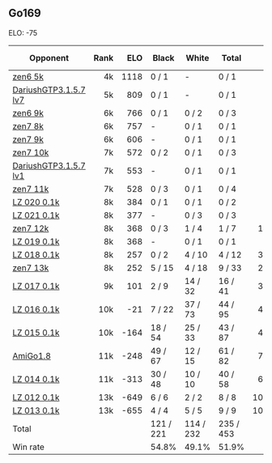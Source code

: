 ## Go169 ##

ELO: -75

Opponent | Rank | ELO | Black | White | Total | Win rate
---------|-----:|----:|-------|-------|-------|-------:
[zen6 5k](zen6%205k.md) | 4k | 1118 | 0 / 1 | - | 0 / 1 | 0.0%
[DariushGTP3.1.5.7 lv7](DariushGTP3.1.5.7%20lv7.md) | 5k | 809 | 0 / 1 | - | 0 / 1 | 0.0%
[zen6 9k](zen6%209k.md) | 6k | 766 | 0 / 1 | 0 / 2 | 0 / 3 | 0.0%
[zen7 8k](zen7%208k.md) | 6k | 757 | - | 0 / 1 | 0 / 1 | 0.0%
[zen7 9k](zen7%209k.md) | 6k | 606 | - | 0 / 1 | 0 / 1 | 0.0%
[zen7 10k](zen7%2010k.md) | 7k | 572 | 0 / 2 | 0 / 1 | 0 / 3 | 0.0%
[DariushGTP3.1.5.7 lv1](DariushGTP3.1.5.7%20lv1.md) | 7k | 553 | - | 0 / 1 | 0 / 1 | 0.0%
[zen7 11k](zen7%2011k.md) | 7k | 528 | 0 / 3 | 0 / 1 | 0 / 4 | 0.0%
[LZ 020 0.1k](LZ%20020%200.1k.md) | 8k | 384 | 0 / 1 | 0 / 1 | 0 / 2 | 0.0%
[LZ 021 0.1k](LZ%20021%200.1k.md) | 8k | 377 | - | 0 / 3 | 0 / 3 | 0.0%
[zen7 12k](zen7%2012k.md) | 8k | 368 | 0 / 3 | 1 / 4 | 1 / 7 | 14.3%
[LZ 019 0.1k](LZ%20019%200.1k.md) | 8k | 368 | - | 0 / 1 | 0 / 1 | 0.0%
[LZ 018 0.1k](LZ%20018%200.1k.md) | 8k | 257 | 0 / 2 | 4 / 10 | 4 / 12 | 33.3%
[zen7 13k](zen7%2013k.md) | 8k | 252 | 5 / 15 | 4 / 18 | 9 / 33 | 27.3%
[LZ 017 0.1k](LZ%20017%200.1k.md) | 9k | 101 | 2 / 9 | 14 / 32 | 16 / 41 | 39.0%
[LZ 016 0.1k](LZ%20016%200.1k.md) | 10k | -21 | 7 / 22 | 37 / 73 | 44 / 95 | 46.3%
[LZ 015 0.1k](LZ%20015%200.1k.md) | 10k | -164 | 18 / 54 | 25 / 33 | 43 / 87 | 49.4%
[AmiGo1.8](AmiGo1.8.md) | 11k | -248 | 49 / 67 | 12 / 15 | 61 / 82 | 74.4%
[LZ 014 0.1k](LZ%20014%200.1k.md) | 11k | -313 | 30 / 48 | 10 / 10 | 40 / 58 | 69.0%
[LZ 012 0.1k](LZ%20012%200.1k.md) | 13k | -649 | 6 / 6 | 2 / 2 | 8 / 8 | 100.0%
[LZ 013 0.1k](LZ%20013%200.1k.md) | 13k | -655 | 4 / 4 | 5 / 5 | 9 / 9 | 100.0%
Total | | | 121 / 221 | 114 / 232 | 235 / 453 | 
Win rate| | | 54.8% | 49.1% | 51.9% | 
